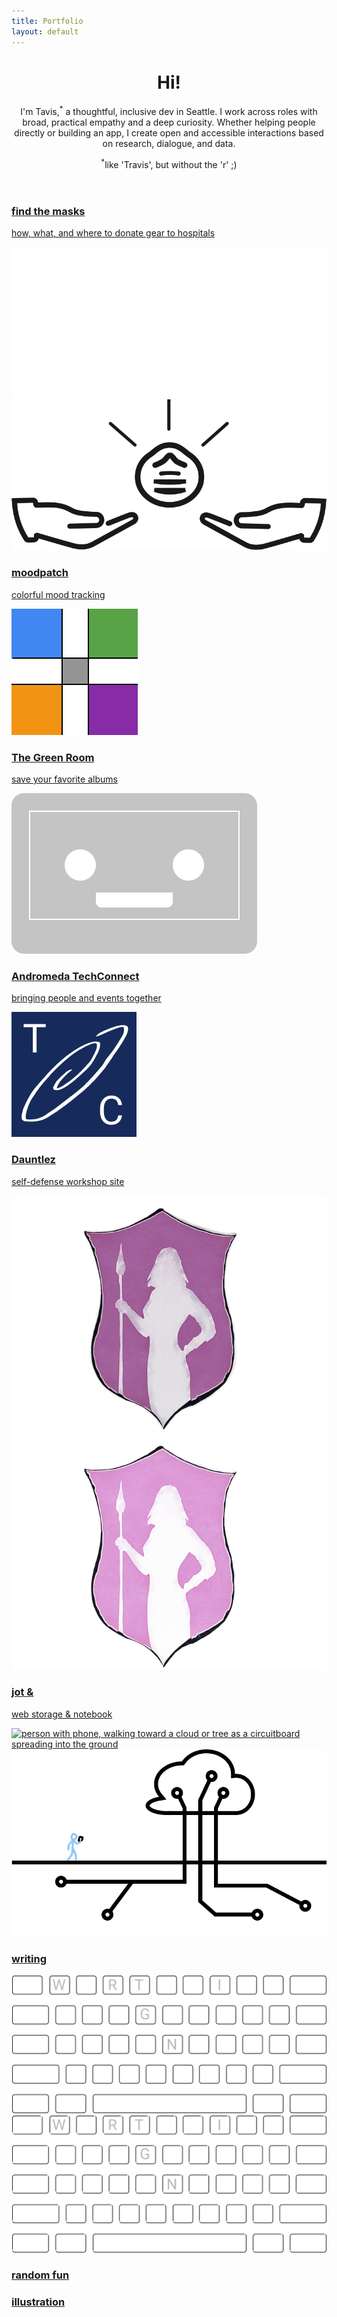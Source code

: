 ```yaml
---
title: Portfolio
layout: default
---
```


<header class="intro"> <!-- introduction -->
  <div class="introContainer">
    <h1 class="introHead display">Hi!</h1>
    <p class="introText">I'm Tavis,<sup class="medEmphTxt">&#42;</sup> a thoughtful, inclusive dev in Seattle. I work across roles with broad, practical empathy and a deep curiosity. Whether helping people directly or building an app, I create open and accessible interactions based on research, dialogue, and data.</p>
    <p class="aboutContainer"><sup>&#42;</sup>like 'Travis', but without the 'r' ;)</p>
  </div>
</header>

<section class="studies sideMargin" id="projects"> <!-- wrapper for cards -->
  <article class="card project04">
    <a href="project04.html" class="dispBlock paddingSmB">
      <h1 class="padText leadingOne marginTopZero">find the masks</h1>
      <p class="padText textHighEmph">how, what, and where to donate gear to hospitals</p>
      <div class="projContainer padText"> <!-- center images in grid and add padding to sides -->
        <img src="images/ftm-logo-dk-share.svg" alt="a shining mask above outstretched hands" class="projPic preferDark">
        <img src="images/ftm-logo-lt-share.svg" alt="a shining mask above outstretched hands" class="projPic preferLight">
      </div>
    </a>
  </article>

  <article class="card project05">
    <a href="" class="dispBlock paddingSmB">
      <h1 class="padText leadingOne marginTopZero">moodpatch</h1>
      <p class="padText textHighEmph">colorful mood tracking</p>
      <div class="projContainer padText">
        <img src="images/moodpatch.svg" alt="a square patchwork of colors" class="projPic">
      </div>
    </a>
  </article>

  <article class="card project06">
    <a href="" class="dispBlock paddingSmB">
      <h1 class="padText leadingOne marginTopZero">The Green Room</h1>
      <p class="padText textHighEmph">save your favorite albums</p>
      <div class="projContainer padText">
        <img src="images/tgr_icon.png" alt="a smiling audio cassette" class="projPic wdEightRm">
      </div>
    </a>
  </article>

  <article class="card project07">
    <a href="" class="dispBlock paddingSmB">
      <h1 class="padText leadingOne marginTopZero">Andromeda TechConnect</h1>
      <p class="padText textHighEmph">bringing people and events together</p>
      <div class="projContainer padText">
        <img src="images/andromeda.png" alt="A swirling galaxy and the letters T , C" class="projPic">
      </div>
    </a>
  </article>

  <article class="card project03">
    <a href="project03.html" class="dispBlock paddingSmB">
      <h1 class="padText leadingOne marginTopZero">Dauntlez</h1>
      <p class="padText textHighEmph">self-defense workshop site</p>
      <img src="images/dauntDark.png" alt="shield decorated with an amazon carrying a spear" class="projPic preferDark">
      <img src="images/dauntLight.png" alt="shield decorated with an amazon carrying a spear" class="projPic preferLight">
    </a>
  </article>

  <article class="card project01">
    <a href="project01.html" class="dispBlock">
      <h1 class="padText leadingOne marginTopZero">jot &</h1>
      <p class="padText textHighEmph">web storage & notebook</p>
      <img src="images/netWalk.png" alt="person with phone, walking toward a cloud or tree as a circuitboard spreading into the ground" class="projPic preferDark">
      <img src="images/netwalkLight.png" alt="person with phone, walking toward a cloud or tree as a circuitboard spreading into the ground" class="projPic preferLight">
    </a>
  </article>

  <!--
  <article class="card project02">
    <a href="project02.html" class="dispBlock paddingSmB">
      <h1 class="padText leadingOne marginTopZero"></h1>
      <p class="padText textHighEmph"></p>
      <img src="" alt="" class="projPic preferDark">
      <img src="" alt="" class="projPic preferLight">
    </a>
  </article>
  -->

  <article class="card writing">
    <a href="writing.html" class="dispBlock paddingSmB">
      <h1 class="padText leadingOne marginTopZero">writing</h1>
      <img src="images/boardDk.svg" alt="keyboard key outlines with letters w r t i g and n shown" class="projPic preferDark paddingSm">
      <img src="images/boardLt.svg" alt="keyboard key outlines with letters w r t i g and n shown" class="projPic preferLight paddingSm">
    </a>
  </article>

  <article class="card fun">
    <a href="random.html" class="bgCover imageLink marginTopZero padBotLg padText">
      <h1 class="leadingOne marginTopZero">random fun</h1>
    </a>
  </article>

  <article class="card illustration">
    <a href="illustration.html" class="bgCover darkLink imageLink writeVert marginTopZero">
      <h1 class="padText leadingOne">illustration</h1>
    </a>
  </article>
</section> <!-- end showcase for cards -->
